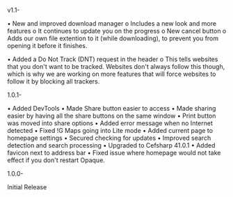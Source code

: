 v1.1-

•  New and improved download manager
      o	Includes a new look and more features
      o	It continues to update you on the progress
      o	New cancel button
      o	Adds our own file extention to it (while downloading),
	to prevent you from opening it before it finishes.

•  Added a Do Not Track (DNT) request in the header
      o	This tells websites that you don't want to be
	tracked. Websites don't always follow this though,
	which is why we are working on more features that
	will force websites to follow it by blocking all
	trackers.

1.0.1-

•  Added DevTools
•  Made Share button easier to access
•  Made sharing easier by having all the share buttons on the same window
•  Print button was moved into share options
•  Added error message when no Internet detected
•  Fixed !G Maps going into Lite mode
•  Added current page to homepage settings
•  Secured checking for updates
•  Improved search detection and search processing
•  Upgraded to Cefsharp 41.0.1
•  Added favicon next to address bar
•  Fixed issue where homepage would not take effect if you don't restart Opaque.


1.0.0-

Initial Release

